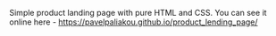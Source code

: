 Simple product landing page with pure HTML and CSS. 
You can see it online here - https://pavelpaliakou.github.io/product_lending_page/

